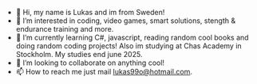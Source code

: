 - 👋 Hi, my name is Lukas and im from Sweden!
- 👀 I’m interested in coding, video games, smart solutions, stength & endurance training and more.
- 🌱 I’m currently learning C#, javascript, reading random cool books and doing random coding projects! Also im studying at Chas Academy in Stockholm. My studies end june 2025.
- 💞️ I’m looking to collaborate on anything cool!
- 📫 How to reach me just mail lukas99o@hotmail.com.

<!---
lukas99o/lukas99o is a ✨ special ✨ repository because its `README.md` (this file) appears on your GitHub profile.
You can click the Preview link to take a look at your changes.
--->
